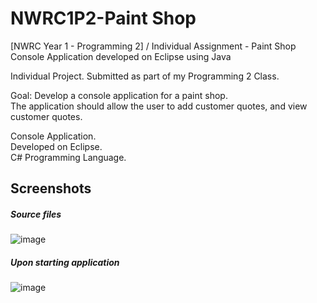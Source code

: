 # NWRC1P2-Paint Shop
[NWRC Year 1 - Programming 2] / Individual Assignment - Paint Shop Console Application developed on Eclipse using Java

Individual Project. Submitted as part of my Programming 2 Class.

Goal: Develop a console application for a paint shop. <br/>
The application should allow the user to add customer quotes, and view customer quotes.

Console Application.<br/>
Developed on Eclipse.<br/>
C# Programming Language.<br/>

## Screenshots

##### Source files
![image](https://user-images.githubusercontent.com/91070226/153896374-4667431b-dac4-401e-8c53-10a201d4bb65.png)

##### Upon starting application
![image](https://user-images.githubusercontent.com/91070226/153894465-467bb28d-ba22-410e-8152-036e6bfb3b52.png)









